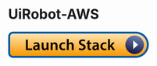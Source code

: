 # UiRobot-AWS
 
[![Launch Stack](https://github.com/hteo1337/UiRobot-AWS/blob/master/img/launch-stack.svg)](https://console.aws.amazon.com/cloudformation/home#/stacks/new?stackName=buildkite&templateURL=s3://git2s3-aws/robot.yml)